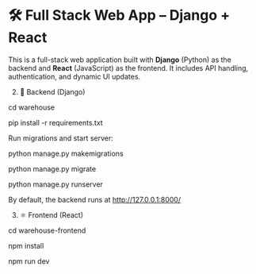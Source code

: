# 🛠️ Full Stack Web App – Django + React

This is a full-stack web application built with **Django** (Python) as the backend and **React** (JavaScript) as the frontend. It includes API handling, authentication, and dynamic UI updates.

2. 🐍 Backend (Django)

cd warehouse

pip install -r requirements.txt


Run migrations and start server:

python manage.py makemigrations

python manage.py migrate

python manage.py runserver


By default, the backend runs at http://127.0.0.1:8000/


3. ⚛️ Frontend (React)

cd warehouse-frontend

npm install

npm run dev

